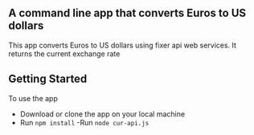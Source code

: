 ## A command line  app that converts Euros to US dollars
This app converts Euros to US dollars using fixer api web services. It returns the current exchange rate
## Getting Started
To use the app
- Download or clone the app on your local machine
- Run ```npm install```
-Run ```node cur-api.js```
